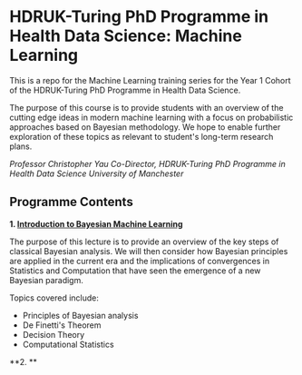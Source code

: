 # HDRUK-Turing PhD Programme in Health Data Science: Machine Learning 

This is a repo for the Machine Learning training series for the Year 1 Cohort of the HDRUK-Turing PhD Programme in Health Data Science.

The purpose of this course is to provide students with an overview of the cutting edge ideas in modern machine learning with a focus on probabilistic approaches based on Bayesian methodology. We hope to enable further exploration of these topics as relevant to student's long-term research plans.

*Professor Christopher Yau*
*Co-Director, HDRUK-Turing PhD Programme in Health Data Science*
*University of Manchester*

## Programme Contents

**1. [Introduction to Bayesian Machine Learning](intro-to-bayes.md)**

The purpose of this lecture is to provide an overview of the key steps of classical Bayesian analysis. We will then consider how Bayesian principles are applied in the current era and the implications of convergences in Statistics and Computation that have seen the emergence of a new Bayesian paradigm.

Topics covered include:
  - Principles of Bayesian analysis
  - De Finetti's Theorem
  - Decision Theory
  - Computational Statistics
  
**2. **

